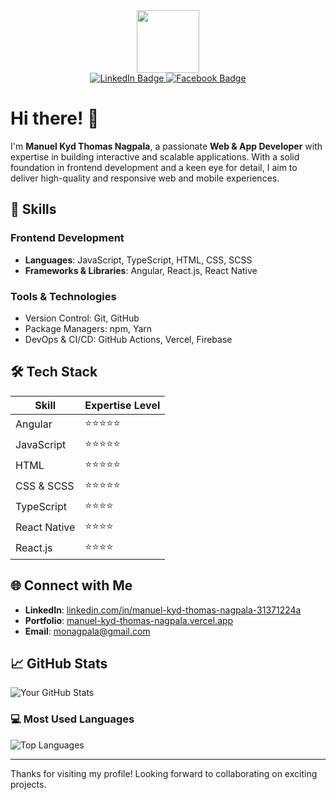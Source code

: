 <div id="header" align="center">
  <img src="https://media.giphy.com/media/M9gbBd9nbDrOTu1Mqx/giphy.gif" width="100"/>
  <div id="badges">
    <a href="https://www.linkedin.com/in/manuel-kyd-thomas-nagpala-31371224a">
      <img src="https://img.shields.io/badge/LinkedIn-blue?style=for-the-badge&logo=linkedin&logoColor=white" alt="LinkedIn Badge"/>
    </a>
    <a href="https://www.facebook.com/KeedNgpl">
      <img src="https://img.shields.io/badge/Facebook-blue?style=for-the-badge&logo=youtube&logoColor=white" alt="Facebook Badge"/>
    </a>
  </div>

</div>


# Hi there! 👋

I'm **Manuel Kyd Thomas Nagpala**, a passionate **Web & App Developer** with expertise in building interactive and scalable applications. With a solid foundation in frontend development and a keen eye for detail, I aim to deliver high-quality and responsive web and mobile experiences.

## 🚀 Skills

### Frontend Development
- **Languages**: JavaScript, TypeScript, HTML, CSS, SCSS
- **Frameworks & Libraries**: Angular, React.js, React Native

### Tools & Technologies
- Version Control: Git, GitHub
- Package Managers: npm, Yarn
- DevOps & CI/CD: GitHub Actions, Vercel, Firebase

## 🛠️ Tech Stack

| Skill        | Expertise Level |
| ------------ | --------------- |
| Angular      | ⭐⭐⭐⭐⭐          |
| JavaScript   | ⭐⭐⭐⭐⭐          |
| HTML         | ⭐⭐⭐⭐⭐          |
| CSS & SCSS   | ⭐⭐⭐⭐⭐          |
| TypeScript   | ⭐⭐⭐⭐           |
| React Native | ⭐⭐⭐⭐           |
| React.js     | ⭐⭐⭐⭐           |

## 🌐 Connect with Me

- **LinkedIn**: [linkedin.com/in/manuel-kyd-thomas-nagpala-31371224a](https://www.linkedin.com/in/manuel-kyd-thomas-nagpala-31371224a)
- **Portfolio**: [manuel-kyd-thomas-nagpala.vercel.app](https://manuel-kyd-thomas-nagpala.vercel.app/)
- **Email**: monagpala@gmail.com

## 📈 GitHub Stats

![Your GitHub Stats](https://github-readme-stats.vercel.app/api?username=Keed0303&show_icons=true&theme=radical)

### 💻 Most Used Languages

![Top Languages](https://github-readme-stats.vercel.app/api/top-langs/?username=Keed0303&langs_count=3&layout=compact&theme=radical)

---

Thanks for visiting my profile! Looking forward to collaborating on exciting projects.
